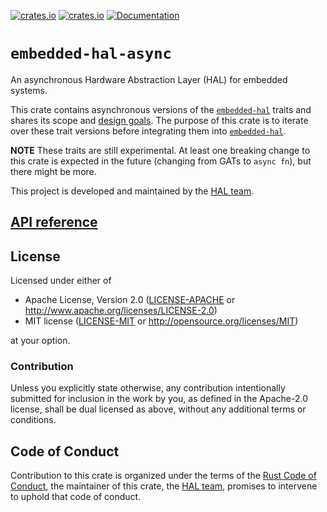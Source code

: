 [![crates.io](https://img.shields.io/crates/d/embedded-hal-async.svg)](https://crates.io/crates/embedded-hal-async)
[![crates.io](https://img.shields.io/crates/v/embedded-hal-async.svg)](https://crates.io/crates/embedded-hal-async)
[![Documentation](https://docs.rs/embedded-hal-async/badge.svg)](https://docs.rs/embedded-hal-async)
<!--
![Minimum Supported Rust Version](https://img.shields.io/badge/rustc-1.46+-blue.svg)
-->

# `embedded-hal-async`

An asynchronous Hardware Abstraction Layer (HAL) for embedded systems.

This crate contains asynchronous versions of the [`embedded-hal`] traits and shares its scope and [design goals].
The purpose of this crate is to iterate over these trait versions before integrating them into [`embedded-hal`].

**NOTE** These traits are still experimental. At least one breaking change to this crate is expected in the future (changing from GATs to `async fn`), but there might be more.

This project is developed and maintained by the [HAL team][team].

## [API reference]

[API reference]: https://docs.rs/embedded-hal-async

<!--
## Minimum Supported Rust Version (MSRV)

This crate is guaranteed to compile on stable Rust 1.46 and up. It *might*
compile with older versions but that may change in any new patch release.
-->

## License

Licensed under either of

- Apache License, Version 2.0 ([LICENSE-APACHE](LICENSE-APACHE) or
  http://www.apache.org/licenses/LICENSE-2.0)
- MIT license ([LICENSE-MIT](LICENSE-MIT) or http://opensource.org/licenses/MIT)

at your option.

### Contribution

Unless you explicitly state otherwise, any contribution intentionally submitted
for inclusion in the work by you, as defined in the Apache-2.0 license, shall be
dual licensed as above, without any additional terms or conditions.

## Code of Conduct

Contribution to this crate is organized under the terms of the [Rust Code of
Conduct][CoC], the maintainer of this crate, the [HAL team][team], promises
to intervene to uphold that code of conduct.

[CoC]: ../CODE_OF_CONDUCT.md
[team]: https://github.com/rust-embedded/wg#the-hal-team
[`embedded-hal`]: https://crates.io/crates/embedded-hal
[design goals]: https://docs.rs/embedded-hal/latest/embedded_hal/#design-goals